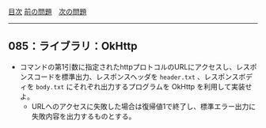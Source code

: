 [目次](../toc.md)
[前の問題](../084/README.md)　[次の問題](../086/README.md)


***
## 085：ライブラリ：OkHttp
* コマンドの第1引数に指定されたhttpプロトコルのURLにアクセスし、レスポンスコードを標準出力、レスポンスヘッダを `header.txt` 、レスポンスボディを `body.txt` にそれぞれ出力するプログラムを OkHttp を利用して実装せよ。
    * URLへのアクセスに失敗した場合は復帰値1で終了し、標準エラー出力に失敗内容を出力するものとする。

